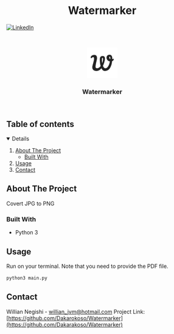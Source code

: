  <h1 align="center">Watermarker</h1>

[![LinkedIn][linkedin-shield]][linkedin-url]

<!-- PROJECT LOGO -->
<br />
<p align="center">
    <img src="./apple-touch-icon.png" alt="Logo" width="80" height="80">
  </a>

  <h3 align="center">Watermarker</h3>
<br/>
</p>

<!-- TABLE OF CONTENTS -->

## Table of contents

<details open="open">
  <ol>
    <li>
      <a href="#about-the-project">About The Project</a>
      <ul>
        <li><a href="#built-with">Built With</a></li>
      </ul>
    </li>
    <li><a href="#usage">Usage</a></li>
    <li><a href="#contact">Contact</a></li>
  </ol>
</details>

<!-- ABOUT THE PROJECT -->

## About The Project

Covert JPG to PNG

### Built With

- Python 3

## Usage

Run on your terminal. Note that you need to provide the PDF file.

```sh
python3 main.py
```

<!-- CONTACT -->

## Contact

Willian Negishi - willian_jvm@hotmail.com
Project Link: [https://github.com/Dakarokoso/Watermarker](https://github.com/Dakarakoso/Watermarker)

<!-- MARKDOWN LINKS & IMAGES -->
<!-- https://www.markdownguide.org/basic-syntax/#reference-style-links -->

[linkedin-shield]: https://img.shields.io/badge/-LinkedIn-black.svg?style=for-the-badge&logo=linkedin&colorB=555
[linkedin-url]: https://www.linkedin.com/in/willian-negishi-2829a4172/
